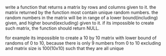 write a function that returns a matrix by rows and columns given to it.
the matrix returned by the function most contain unique random numbers.
the random numbers in the matrix will be in range of a lower bound(including) given, and higher bound(excluding) given to it.
if its impossible to create such matrix, the function should return NULL.

for example its impossible to create a 10 by 10 matrix with lower bound of randoms of 0 to 10, because there is only 9 numbers from 0 to 10 excluding and matrix size is 100(10x10) such that they are all unique
